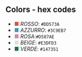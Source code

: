 ## Colors - hex codes
- <span style="color:#DD573A">&#9632;</span> *ROSSO*: `#DD573A`
- <span style="color:#3C9EB7">&#9632;</span> *AZZURRO*: `#3C9EB7`
- <span style="color:#D587AE">&#9632;</span> *ROSA*:`#D587AE`
- <span style="color:#E3DFD3">&#9632;</span> *BEIGE*: `#E3DFD3`
- <span style="color:#147351">&#9632;</span> *VERDE*: `#147351`